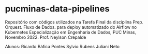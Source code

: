 # pucminas-data-pipelines

Repositório com códigos utilizados na Tarefa Final da disciplina Prep. Orquest. Fluxo de Dados.
para deploy automatizado do Airflow no Kubernetes
Especialização em Engenharia de Dados, PUC Minas, Novembro 2022.
Prof.  Neylson Crepalde

Alunos:  Ricardo Báfica Pontes
         Sylvio Rubens Juliani Neto


